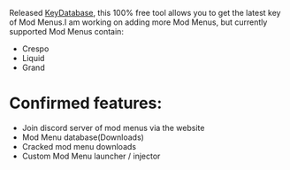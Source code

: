 Released [KeyDatabase](jonastechnik.github.io/KeyDatabase), this 100% free tool allows you to get the latest key of Mod Menus.I am working on adding more Mod Menus, but currently supported Mod Menus contain:
- Crespo
- Liquid
- Grand

# Confirmed features:

- Join discord server of mod menus via the website
- Mod Menu database(Downloads)
- Cracked mod menu downloads
- Custom Mod Menu launcher / injector

